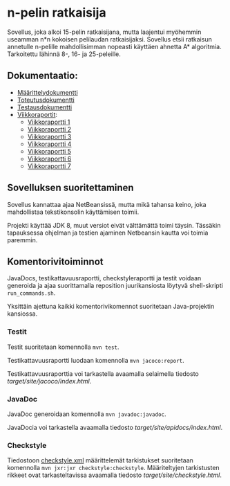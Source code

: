 # n-pelin ratkaisija

Sovellus, joka alkoi 15-pelin ratkaisijana, mutta laajentui myöhemmin useamman n\*n kokoisen pelilaudan ratkaisijaksi. Sovellus etsii ratkaisun annetulle n-pelille mahdollisimman nopeasti käyttäen ahnetta A\* algoritmia. Tarkoitettu lähinnä 8-, 16- ja 25-peleille.

## Dokumentaatio:
- [Määrittelydokumentti](https://github.com/pyigyli/15-puzzle-solver/blob/master/dokumentaatio/määrittelydokumentti.md)
- [Toteutusdokumentti](https://github.com/pyigyli/15-puzzle-solver/blob/master/dokumentaatio/toteutusdokumentti.md)
- [Testausdokumentti](https://github.com/pyigyli/15-puzzle-solver/blob/master/dokumentaatio/testausdokumentti.md)
- [Viikkoraportit](https://github.com/pyigyli/15-puzzle-solver/tree/master/dokumentaatio/viikkoraportit):
  - [Viikkoraportti 1](https://github.com/pyigyli/15-puzzle-solver/blob/master/dokumentaatio/viikkoraportit/viikko-1.md)
  - [Viikkoraportti 2](https://github.com/pyigyli/15-puzzle-solver/blob/master/dokumentaatio/viikkoraportit/viikko-2.md)
  - [Viikkoraportti 3](https://github.com/pyigyli/15-puzzle-solver/blob/master/dokumentaatio/viikkoraportit/viikko-3.md)
  - [Viikkoraportti 4](https://github.com/pyigyli/15-puzzle-solver/blob/master/dokumentaatio/viikkoraportit/viikko-4.md)
  - [Viikkoraportti 5](https://github.com/pyigyli/15-puzzle-solver/blob/master/dokumentaatio/viikkoraportit/viikko-5.md)
  - [Viikkoraportti 6](https://github.com/pyigyli/15-puzzle-solver/blob/master/dokumentaatio/viikkoraportit/viikko-6.md)
  - [Viikkoraportti 7](https://github.com/pyigyli/15-puzzle-solver/blob/master/dokumentaatio/viikkoraportit/viikko-7.md)

## Sovelluksen suoritettaminen
Sovellus kannattaa ajaa NetBeansissä, mutta mikä tahansa keino, joka mahdollistaa tekstikonsolin käyttämisen toimii.

Projekti käyttää JDK 8, muut versiot eivät välttämättä toimi täysin. Tässäkin tapauksessa ohjelman ja testien ajaminen Netbeansin kautta voi toimia paremmin.

## Komentorivitoiminnot

JavaDocs, testikattavuusraportti, checkstyleraportti ja testit voidaan generoida ja ajaa suorittamalla reposition juurikansiosta löytyvä shell-skripti `run_commands.sh`.

Yksittäin ajettuna kaikki komentorivikomennot suoritetaan Java-projektin kansiossa.

### Testit
Testit suoritetaan komennolla `mvn test`.

Testikattavuusraportti luodaan komennolla `mvn jacoco:report`.

Testikattavuusraporttia voi tarkastella avaamalla selaimella tiedosto *target/site/jacoco/index.html*.

### JavaDoc
JavaDoc generoidaan komennolla `mvn javadoc:javadoc`.

JavaDocia voi tarkastella avaamalla tiedosto *target/site/apidocs/index.html*.

### Checkstyle
Tiedostoon [checkstyle.xml](https://github.com/pyigyli/15-puzzle-solver/blob/master/15-puzzle-solver/checkstyle.xml) määrittelemät tarkistukset suoritetaan komennolla `mvn jxr:jxr checkstyle:checkstyle`.
Määriteltyjen tarkistusten rikkeet ovat tarkasteltavissa avaamalla tiedosto *target/site/checkstyle.html*.